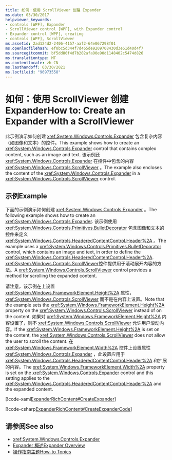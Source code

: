 ```yaml
---
title: 如何：使用 ScrollViewer 创建 Expander
ms.date: 03/30/2017
helpviewer_keywords:
- controls [WPF], Expander
- ScrollViewer control [WPF], with Expander control
- Expander control [WPF], creating
- controls [WPF], ScrollViewer
ms.assetid: 2ad124d2-2406-4157-aaf2-64e067298f01
ms.openlocfilehash: ef0bc5d344f7d465de9209708430d3e61d40d4f7
ms.sourcegitcommit: bf5dd80f4d7b202afa90e90d1148402c5474d826
ms.translationtype: MT
ms.contentlocale: zh-CN
ms.lasthandoff: 03/30/2021
ms.locfileid: "96973558"
---
```

# <a name="how-to-create-an-expander-with-a-scrollviewer"></a><span data-ttu-id="0ced4-102">如何：使用 ScrollViewer 创建 Expander</span><span class="sxs-lookup"><span data-stu-id="0ced4-102">How to: Create an Expander with a ScrollViewer</span></span>
<span data-ttu-id="0ced4-103">此示例演示如何创建 <xref:System.Windows.Controls.Expander> 包含复杂内容（如图像和文本）的控件。</span><span class="sxs-lookup"><span data-stu-id="0ced4-103">This example shows how to create an <xref:System.Windows.Controls.Expander> control that contains complex content, such as an image and text.</span></span> <span data-ttu-id="0ced4-104">该示例还 <xref:System.Windows.Controls.Expander> 在控件中包含的内容 <xref:System.Windows.Controls.ScrollViewer> 。</span><span class="sxs-lookup"><span data-stu-id="0ced4-104">The example also encloses the content of the <xref:System.Windows.Controls.Expander> in a <xref:System.Windows.Controls.ScrollViewer> control.</span></span>  
  
## <a name="example"></a><span data-ttu-id="0ced4-105">示例</span><span class="sxs-lookup"><span data-stu-id="0ced4-105">Example</span></span>  
 <span data-ttu-id="0ced4-106">下面的示例演示如何创建 <xref:System.Windows.Controls.Expander> 。</span><span class="sxs-lookup"><span data-stu-id="0ced4-106">The following example shows how to create an <xref:System.Windows.Controls.Expander>.</span></span> <span data-ttu-id="0ced4-107">该示例使用 <xref:System.Windows.Controls.Primitives.BulletDecorator> 包含图像和文本的控件来定义 <xref:System.Windows.Controls.HeaderedContentControl.Header%2A> 。</span><span class="sxs-lookup"><span data-stu-id="0ced4-107">The example uses a <xref:System.Windows.Controls.Primitives.BulletDecorator> control, which contains an image and text, in order to define the <xref:System.Windows.Controls.HeaderedContentControl.Header%2A>.</span></span> <span data-ttu-id="0ced4-108"><xref:System.Windows.Controls.ScrollViewer>控件提供用于滚动展开内容的方法。</span><span class="sxs-lookup"><span data-stu-id="0ced4-108">A <xref:System.Windows.Controls.ScrollViewer> control provides a method for scrolling the expanded content.</span></span>  
  
 <span data-ttu-id="0ced4-109">请注意，该示例在上设置 <xref:System.Windows.FrameworkElement.Height%2A> 属性， <xref:System.Windows.Controls.ScrollViewer> 而不是在内容上设置。</span><span class="sxs-lookup"><span data-stu-id="0ced4-109">Note that the example sets the <xref:System.Windows.FrameworkElement.Height%2A> property on the <xref:System.Windows.Controls.ScrollViewer> instead of on the content.</span></span> <span data-ttu-id="0ced4-110">如果对 <xref:System.Windows.FrameworkElement.Height%2A> 内容设置了，则不 <xref:System.Windows.Controls.ScrollViewer> 允许用户滚动内容。</span><span class="sxs-lookup"><span data-stu-id="0ced4-110">If the <xref:System.Windows.FrameworkElement.Height%2A> is set on the content, the <xref:System.Windows.Controls.ScrollViewer> does not allow the user to scroll the content.</span></span> <span data-ttu-id="0ced4-111">在 <xref:System.Windows.FrameworkElement.Width%2A> 控件上设置属性 <xref:System.Windows.Controls.Expander> ，此设置应用于 <xref:System.Windows.Controls.HeaderedContentControl.Header%2A> 和扩展的内容。</span><span class="sxs-lookup"><span data-stu-id="0ced4-111">The <xref:System.Windows.FrameworkElement.Width%2A> property is set on the <xref:System.Windows.Controls.Expander> control and this setting applies to the <xref:System.Windows.Controls.HeaderedContentControl.Header%2A> and the expanded content.</span></span>  
  
 [!code-xaml[ExpanderRichContent#CreateExpander](~/samples/snippets/csharp/VS_Snippets_Wpf/ExpanderRichContent/CSharp/Window1.xaml#createexpander)]  
  
 [!code-csharp[ExpanderRichContent#CreateExpanderCode](~/samples/snippets/csharp/VS_Snippets_Wpf/ExpanderRichContent/CSharp/Window1.xaml.cs#createexpandercode)]  
  
## <a name="see-also"></a><span data-ttu-id="0ced4-112">请参阅</span><span class="sxs-lookup"><span data-stu-id="0ced4-112">See also</span></span>

- <xref:System.Windows.Controls.Expander>
- [<span data-ttu-id="0ced4-113">Expander 概述</span><span class="sxs-lookup"><span data-stu-id="0ced4-113">Expander Overview</span></span>](expander-overview.md)
- [<span data-ttu-id="0ced4-114">操作指南主题</span><span class="sxs-lookup"><span data-stu-id="0ced4-114">How-to Topics</span></span>](expander-how-to-topics.md)
